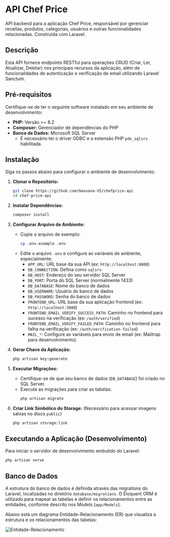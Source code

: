 # API Chef Price

API backend para a aplicação Chef Price, responsável por gerenciar receitas, produtos, categorias, usuários e outras funcionalidades relacionadas. Construída com Laravel.

## Descrição

Esta API fornece endpoints RESTful para operações CRUD (Criar, Ler, Atualizar, Deletar) nos principais recursos da aplicação, além de funcionalidades de autenticação e verificação de email utilizando Laravel Sanctum.

## Pré-requisitos

Certifique-se de ter o seguinte software instalado em seu ambiente de desenvolvimento:

* **PHP:** Versão >= 8.2
* **Composer:** Gerenciador de dependências do PHP
* **Banco de Dados:** Microsoft SQL Server
    * É necessário ter o driver ODBC e a extensão PHP `pdo_sqlsrv` habilitada.

## Instalação

Siga os passos abaixo para configurar o ambiente de desenvolvimento:

1.  **Clonar o Repositório:**
    ```bash
    git clone https://github.com/Geovana-VS/chefprice-api
    cd chef-price-api
    ```

2.  **Instalar Dependências:**
    ```bash
    composer install
    ```

3.  **Configurar Arquivo de Ambiente:**
    * Copie o arquivo de exemplo:
        ```bash
        cp .env.example .env
        ```
    * Edite o arquivo `.env` e configure as variáveis de ambiente, especialmente:
        * `APP_URL`: URL base da sua API (ex: `http://localhost:8000`)
        * `DB_CONNECTION`: Defina como `sqlsrv`
        * `DB_HOST`: Endereço do seu servidor SQL Server
        * `DB_PORT`: Porta do SQL Server (normalmente 1433)
        * `DB_DATABASE`: Nome do banco de dados
        * `DB_USERNAME`: Usuário do banco de dados
        * `DB_PASSWORD`: Senha do banco de dados
        * `FRONTEND_URL`: URL base da sua aplicação frontend (ex: `http://localhost:3000`)
        * `FRONTEND_EMAIL_VERIFY_SUCCESS_PATH`: Caminho no frontend para sucesso na verificação (ex: `/auth/verified`)
        * `FRONTEND_EMAIL_VERIFY_FAILED_PATH`: Caminho no frontend para falha na verificação (ex: `/auth/verification-failed`)
        * `MAIL_*`: Configure as variáveis para envio de email (ex: Mailtrap para desenvolvimento).

4.  **Gerar Chave da Aplicação:**
    ```bash
    php artisan key:generate
    ```

5.  **Executar Migrações:**
    * Certifique-se de que seu banco de dados (`DB_DATABASE`) foi criado no SQL Server.
    * Execute as migrações para criar as tabelas:
        ```bash
        php artisan migrate
        ```

6.  **Criar Link Simbólico do Storage:** (Necessário para acessar imagens salvas no disco `public`)
    ```bash
    php artisan storage:link
    ```

## Executando a Aplicação (Desenvolvimento)

Para iniciar o servidor de desenvolvimento embutido do Laravel:

```bash
php artisan serve
```

## Banco de Dados

A estrutura do banco de dados é definida através das migrations do Laravel, localizadas no diretório `database/migrations`. O Eloquent ORM é utilizado para mapear as tabelas e definir os relacionamentos entre as entidades, conforme descrito nos Models (`app/Models`).

Abaixo está um diagrama Entidade-Relacionamento (ER) que visualiza a estrutura e os relacionamentos das tabelas:

![Entidade-Relacionamento](https://uml.planttext.com/plantuml/svg/hLTjRziu3FuU8F-1wpvinLfWRzs7OIsMfUaQtDeDdNSuu70G69jDXDcIAycz5SF--oY_EtQQNdkV8lEXI3wKI2hlhKFZiYGUZvx0uU4XJ6D21TVIPXXRG1M1TGRbSkKWbegiLngFx7UfKZIOv49tan9eurPwF1gF7aLqoK88S17JKuK9xKLamrq8OxGMl03GmeuNxi2xT_0qs7jySd9yF9tkmj6HDx6I4K4eJHXJ-K59wcuWeMH1ndgLFDf3c2addUIm5cWf0gtWJ4SKvs5od4KCtooPFTZ9-CVkxCBFyGZWcOpWBNoOVvoV1_ux3-ij_3cvc9vEBk3bmO6NKe8oxeevuap9gunygAM6k2OZBoL50Xrh7q-2MJ0_ctayPSx_QXFrRHigw0YdlvDguI-UF_TuQ0ZTaCaiZOQ0Npuj1U4fuqjj93Bhi5flfgw7g3_0_HUZeynfTfuMguskGnt9fHOBD0Rx8Gm79YDHSuA_J_xufsEHpoR2Y4H24I_wk_sjCp94pL0m-oluVwYUIkiudh35MQmgsKRsp2JZEZDIztamLXhgOwcXK0jcwlAz7DfiEZ-RVEARi_VIArnbo7NXyz05NpMxdNOO3snbmYX2dQJvWNZELTQqSaE-7f2y2mg9EN3EJB6wLwQu0MInljj96rAHJAXWigRlkCTeJZfnO_DmTKNlps-kbeQl8RkZXgfiXE8ssl3j_Elyu_dikEHVwlwtctBhHIXBfPM9Wxpnw0KtociCDRVLjIoroCqSfjZG8lzvAw5jF5IMaD4YDzIaNogUFraPIt6C_HiKuBAvHCBXygwzBc-rBNk1JFKymIKbRC_nXv3-IztLta7NN6rgYvKjZQ099EdZV8JQLYW3dpv_g08JQAuoUJrmrzkey6sAT_Ur4YuLaG_ttd2ILgJP8kRkbWVpu3RAarahZ2TXIDO6VY3wJbfA1URYOb1kJ6AEUclh8LVrNUDt6lthK_dDwxN9ZmiP5s-Ffh_m2yVnKGubWNwaqf3j0_TAM_dy-SBdvugNbeLBRU0CrSs-q_l-5oueHYUriYkPTbz4PTq8BXmniLQ74hbHTcj8O0sqKhwvVZt8szQ1VhMAkYmgR_tokDtDS2tqntBZgHhA0vusDiyjdkf364hpa-8TsiN6ep8ksDy_WlgHLelhLqIE-rVh1gWKZaTbHblw_PcJW-Lw8rvRRBVrjPr5Abgk6a7JDukyJ3Atwd7lrtZBMCrbxKvsOzYkmqYZregmPwA5LP5tRqqtBmDOG_WzFoluFzHl)